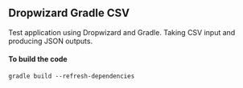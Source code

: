 ## Dropwizard Gradle CSV

Test application using Dropwizard and Gradle. Taking CSV input and producing JSON outputs.

#### To build the code
`gradle build --refresh-dependencies`